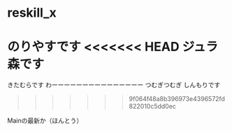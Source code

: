 # reskill_x
のりやすです
<<<<<<< HEAD
ジュラ森です
=======
きたむらです
わーーーーーーーーーーーーーーー
つむぎつむぎ
しんもりです

>>>>>>> 9f064f48a8b396973e4396572fd822010c5dd0ec

Mainの最新か（ほんとう）